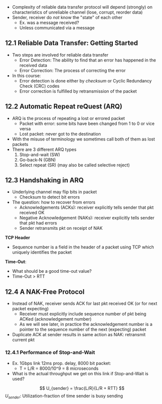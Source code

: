 - Complexity of reliable data transfer protocol will depend (strongly) on characteristics of unreliable channel (lose, corrupt, reorder data)
- Sender, receiver do *not* know the "state" of each other
	- Ex. was a message received?
	- Unless communicated via a message

## 12.1 Reliable Data Transfer: Getting Started
- Two steps are involved for reliable data transfer
	- Error Detection: The ability to find that an error has happened in the received data
	- Error Correction: The process of correcting the error
- In this course:
	- Error detection is done either by *checksum* or Cyclic Redundancy Check (CRC) codes
	- Error correction is fulfilled by retransmission of the packet

## 12.2 Automatic Repeat reQuest (ARQ)
- ARQ is the process of repeating a lost or errored packet
	- Packet with error: some bits have been changed from 1 to 0 or vice versa
	- Lost packet: never got to the destination
- With the misuse of terminology we sometimes call both of them as lost packets
- There are 3 different ARQ types
	1. Stop-and-wait (SW)
	2. Go-back-N (GBN)
	3. Select repeat (SR) (may also be called selective reject)

## 12.3 Handshaking in ARQ
- Underlying channel may flip bits in packet
	- Checksum to detect bit errors
- The question: how to recover from errors
	- Acknowledgements (ACKs): receiver explicitly tells sender that pkt received OK
	- Negative Acknowledgement (NAKs): receiver explicitly tells sender that pkt had errors
	- Sender retransmits pkt on receipt of NAK

**TCP Header**
- Sequence number is a field in the header of a packet using TCP which uniquely identifies the packet

**Time-Out**:
- What should be a good time-out value?
- Time-Out > RTT

## 12.4 A NAK-Free Protocol
- Instead of NAK, receiver sends ACK for last pkt received OK (or for next packet expecting)
	- Receiver must explicitly include sequence number of pkt being ACKed (acknowledgement number)
	- As we will see later, in practice the acknowledgement number is a pointer to the sequence number of the next (expecting) packet
- Duplicate ACK at sender results in same action as NAK: retransmit current pkt

### 12.4.1 Performance of Stop-and-Wait
- Ex. 1Gbps link 12ms prop. delay, 8000 bit packet:
	- T = L/R = 8000/10^9 = 8 microseconds
- What is the actual throughput we get on this link if Stop-and-Wait is used?

$$
U_{sender} = \frac{L/R}{L/R + RTT}
$$
$U_{sender}$: Utilization-fraction of time sender is busy sending
